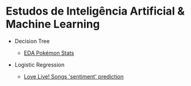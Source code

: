 # Estudos de Inteligência Artificial & Machine Learning

- Decision Tree

  - [EDA Pokémon Stats](day_04/EDA_pokemon_stats.ipynb)

- Logistic Regression
  - [Love Live! Songs 'sentiment' prediction](day_05/love_live_songs.ipynb)
